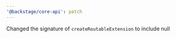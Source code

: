 ```yaml
---
'@backstage/core-api': patch
---
```


Changed the signature of `createRoutableExtension` to include null
